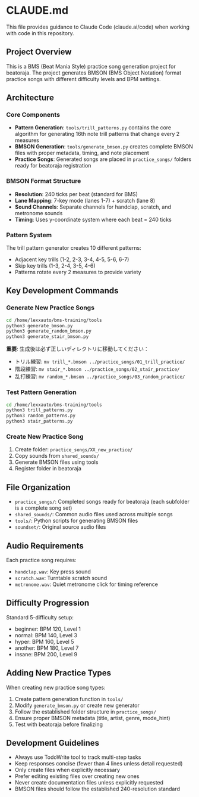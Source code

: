# CLAUDE.md

This file provides guidance to Claude Code (claude.ai/code) when working with code in this repository.

## Project Overview

This is a BMS (Beat Mania Style) practice song generation project for beatoraja. The project generates BMSON (BMS Object Notation) format practice songs with different difficulty levels and BPM settings.

## Architecture

### Core Components

- **Pattern Generation**: `tools/trill_patterns.py` contains the core algorithm for generating 16th note trill patterns that change every 2 measures
- **BMSON Generation**: `tools/generate_bmson.py` creates complete BMSON files with proper metadata, timing, and note placement
- **Practice Songs**: Generated songs are placed in `practice_songs/` folders ready for beatoraja registration

### BMSON Format Structure

- **Resolution**: 240 ticks per beat (standard for BMS)
- **Lane Mapping**: 7-key mode (lanes 1-7) + scratch (lane 8)
- **Sound Channels**: Separate channels for handclap, scratch, and metronome sounds
- **Timing**: Uses y-coordinate system where each beat = 240 ticks

### Pattern System

The trill pattern generator creates 10 different patterns:
- Adjacent key trills (1-2, 2-3, 3-4, 4-5, 5-6, 6-7)
- Skip key trills (1-3, 2-4, 3-5, 4-6)
- Patterns rotate every 2 measures to provide variety

## Key Development Commands

### Generate New Practice Songs
```bash
cd /home/lexxauto/bms-training/tools
python3 generate_bmson.py
python3 generate_random_bmson.py
python3 generate_stair_bmson.py
```

**重要**: 生成後は必ず正しいディレクトリに移動してください：
- トリル練習: `mv trill_*.bmson ../practice_songs/01_trill_practice/`
- 階段練習: `mv stair_*.bmson ../practice_songs/02_stair_practice/`
- 乱打練習: `mv random_*.bmson ../practice_songs/03_random_practice/`

### Test Pattern Generation
```bash
cd /home/lexxauto/bms-training/tools
python3 trill_patterns.py
python3 random_patterns.py
python3 stair_patterns.py
```

### Create New Practice Song
1. Create folder: `practice_songs/XX_new_practice/`
2. Copy sounds from `shared_sounds/`
3. Generate BMSON files using tools
4. Register folder in beatoraja

## File Organization

- `practice_songs/`: Completed songs ready for beatoraja (each subfolder is a complete song set)
- `shared_sounds/`: Common audio files used across multiple songs
- `tools/`: Python scripts for generating BMSON files
- `soundset/`: Original source audio files

## Audio Requirements

Each practice song requires:
- `handclap.wav`: Key press sound
- `scratch.wav`: Turntable scratch sound  
- `metronome.wav`: Quiet metronome click for timing reference

## Difficulty Progression

Standard 5-difficulty setup:
- beginner: BPM 120, Level 1
- normal: BPM 140, Level 3
- hyper: BPM 160, Level 5
- another: BPM 180, Level 7
- insane: BPM 200, Level 9

## Adding New Practice Types

When creating new practice song types:
1. Create pattern generation function in `tools/`
2. Modify `generate_bmson.py` or create new generator
3. Follow the established folder structure in `practice_songs/`
4. Ensure proper BMSON metadata (title, artist, genre, mode_hint)
5. Test with beatoraja before finalizing

## Development Guidelines

- Always use TodoWrite tool to track multi-step tasks
- Keep responses concise (fewer than 4 lines unless detail requested)
- Only create files when explicitly necessary
- Prefer editing existing files over creating new ones
- Never create documentation files unless explicitly requested
- BMSON files should follow the established 240-resolution standard